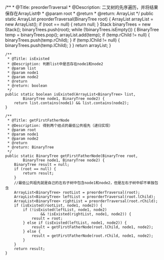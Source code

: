 /**
	 * @Title: preorderTraversal
	 * @Description: 二叉树的先序遍历，并将结果保存在ArrayList中
	 * @param root
	 * @return
	 * @return: ArrayList<BinaryTree>
	 */
	public static ArrayList<BinaryTree> preorderTraversal(BinaryTree root) {
		ArrayList<BinaryTree> arrayList = new ArrayList<BinaryTree>();
		if (root == null) {
			return null;
		}
		Stack<BinaryTree> binaryTrees = new Stack<BinaryTree>();
		binaryTrees.push(root);
		while (!binaryTrees.isEmpty()) {
			BinaryTree temp = binaryTrees.pop();
			arrayList.add(temp);
			if (temp.rChild != null) {
				binaryTrees.push(temp.rChild);
			}
			if (temp.lChild != null) {
				binaryTrees.push(temp.lChild);
			}
		}
		return arrayList;
	}

	/**
	 * @Title: isExisted
	 * @Description: 判断list中是否存在node1和node2
	 * @param list
	 * @param node1
	 * @param node2
	 * @return
	 * @return: boolean
	 */
	public static boolean isExisted(ArrayList<BinaryTree> list,
			BinaryTree node1, BinaryTree node2) {
		return list.contains(node1) && list.contains(node2);
	}

	/**
	 * @Title: getFirstFatherNode
	 * @Description: 得到两个结点的最低公共祖先（递归实现）
	 * @param root
	 * @param node1
	 * @param node2
	 * @return
	 * @return: BinaryTree
	 */
	public static BinaryTree getFirstFatherNode(BinaryTree root,
			BinaryTree node1, BinaryTree node2) {
		BinaryTree result = null;
		if (root == null) {
			return result;
		}
		//最低公共祖先就是自己的左右子树中包含node1和node2，但是左右子树中却不单独包含
		ArrayList<BinaryTree> rootList = preorderTraversal(root);
		ArrayList<BinaryTree> leftList = preorderTraversal(root.lChild);
		ArrayList<BinaryTree> rightList = preorderTraversal(root.rChild);
		if (isExisted(rootList, node1, node2)) {
			if (!isExisted(leftList, node1, node2)
					&& !isExisted(rightList, node1, node2)) {
				result = root;
			} else if (isExisted(leftList, node1, node2)) {
				result = getFirstFatherNode(root.lChild, node1, node2);
			} else {
				result = getFirstFatherNode(root.rChild, node1, node2);
			}
		}
		return result;
	}
